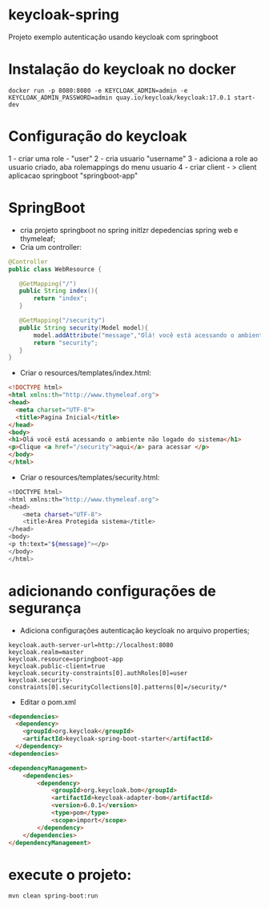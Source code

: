 # keycloak-spring
Projeto exemplo autenticação usando keycloak com springboot

# Instalação do keycloak no docker
 ```shell
docker run -p 8080:8080 -e KEYCLOAK_ADMIN=admin -e KEYCLOAK_ADMIN_PASSWORD=admin quay.io/keycloak/keycloak:17.0.1 start-dev
 ```

# Configuração do keycloak
1 - criar uma role - "user"
2 - cria usuario "username"
3 - adiciona a role ao usuario criado, aba rolemappings do menu usuario
4 - criar client - > client aplicacao springboot "springboot-app"

# SpringBoot
- cria projeto springboot no spring initlzr depedencias spring web e thymeleaf;
- Cria um controller:
 ```java 
 @Controller
 public class WebResource {

    @GetMapping("/")
    public String index(){
        return "index";
    }

    @GetMapping("/security")
    public String security(Model model){
        model.addAttribute("message","Olá! você está acessando o ambiente seguro do sistema.");
        return "security";
    }
}
```
- Criar o resources/templates/index.html:
```html
<!DOCTYPE html>
<html xmlns:th="http://www.thymeleaf.org">
<head>
  <meta charset="UTF-8">
  <title>Pagina Inicial</title>
</head>
<body>
<h1>Olá você está acessando o ambiente não logado do sistema</h1>
<p>Clique <a href="/security">aqui</a> para acessar </p>
</body>
</html>
```
- Criar o resources/templates/security.html:
```sh
<!DOCTYPE html>
<html xmlns:th="http://www.thymeleaf.org">
<head>
    <meta charset="UTF-8">
    <title>Área Protegida sistema</title>
</head>
<body>
<p th:text="${message}"></p>
</body>
</html>

```
# adicionando configurações de segurança

- Adiciona configurações autenticação keycloak no arquivo properties;
```shell
keycloak.auth-server-url=http://localhost:8080
keycloak.realm=master
keycloak.resource=springboot-app
keycloak.public-client=true
keycloak.security-constraints[0].authRoles[0]=user
keycloak.security-constraints[0].securityCollections[0].patterns[0]=/security/*
```
- Editar o pom.xml

```html
<dependencies>
  <dependency>
    <groupId>org.keycloak</groupId>
    <artifactId>keycloak-spring-boot-starter</artifactId>
  </dependency>
<dependencies>
```

```html
<dependencyManagement>
    <dependencies>
        <dependency>
            <groupId>org.keycloak.bom</groupId>
            <artifactId>keycloak-adapter-bom</artifactId>
            <version>6.0.1</version>
            <type>pom</type>
            <scope>import</scope>
        </dependency>
    </dependencies>
</dependencyManagement>
```
# execute o projeto:
```shell
mvn clean spring-boot:run
```





